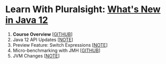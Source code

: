 # Learn With Pluralsight: [What's New in Java 12][url.course]

1. **Course Overview** [[GITHUB][branch.gh.main]]
2. Java 12 API Updates [[NOTE](2-Java12ApiUpdates.note.md)]
3. Preview Feature: Switch Expressions [[NOTE](3-PreviewFeature-SwitchExpressions.note.md)]
4. Micro-benchmarking with JMH [[GITHUB][branch.gh.p4]]
5. JVM Changes [[NOTE](5-JVMChanges.note.md)]


 
[url.course]: https://app.pluralsight.com/library/courses/java-12-whats-new
[branch.gh.main]: https://github.com/reinielfc/lrn-ps-java12-whats-new/tree/main
[branch.gh.p4]: https://github.com/reinielfc/lrn-ps-java12-whats-new/tree/4-MicroBenchmarkingWithJMH
